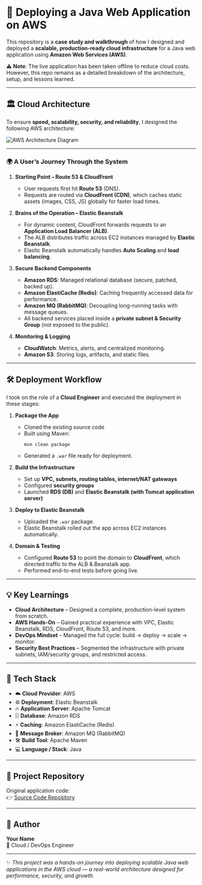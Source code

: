 # 🚀 Deploying a Java Web Application on AWS

This repository is a **case study and walkthrough** of how I designed and deployed a **scalable, production-ready cloud infrastructure** for a Java web application using **Amazon Web Services (AWS)**.  

⚠️ **Note**: The live application has been taken offline to reduce cloud costs. However, this repo remains as a detailed breakdown of the architecture, setup, and lessons learned.

---

## 🏛️ Cloud Architecture

To ensure **speed, scalability, security, and reliability**, I designed the following AWS architecture:

![AWS Architecture Diagram](./architecture-diagram.png) <!-- You can add your diagram file here -->

---

### 🌍 A User’s Journey Through the System

1. **Starting Point – Route 53 & CloudFront**  
   - User requests first hit **Route 53** (DNS).  
   - Requests are routed via **CloudFront (CDN)**, which caches static assets (images, CSS, JS) globally for faster load times.  

2. **Brains of the Operation – Elastic Beanstalk**  
   - For dynamic content, CloudFront forwards requests to an **Application Load Balancer (ALB)**.  
   - The ALB distributes traffic across EC2 instances managed by **Elastic Beanstalk**.  
   - Elastic Beanstalk automatically handles **Auto Scaling** and **load balancing**.  

3. **Secure Backend Components**  
   - **Amazon RDS**: Managed relational database (secure, patched, backed up).  
   - **Amazon ElastiCache (Redis)**: Caching frequently accessed data for performance.  
   - **Amazon MQ (RabbitMQ)**: Decoupling long-running tasks with message queues.  
   - All backend services placed inside a **private subnet & Security Group** (not exposed to the public).  

4. **Monitoring & Logging**  
   - **CloudWatch**: Metrics, alerts, and centralized monitoring.  
   - **Amazon S3**: Storing logs, artifacts, and static files.  

---

## 🛠️ Deployment Workflow

I took on the role of a **Cloud Engineer** and executed the deployment in these stages:

1. **Package the App**  
   - Cloned the existing source code  
   - Built using Maven:  
     ```
     mvn clean package
     ```  
   - Generated a `.war` file ready for deployment.  

2. **Build the Infrastructure**  
   - Set up **VPC, subnets, routing tables, internet/NAT gateways**  
   - Configured **security groups**  
   - Launched **RDS (DB)** and **Elastic Beanstalk (with Tomcat application server)**  

3. **Deploy to Elastic Beanstalk**  
   - Uploaded the `.war` package.  
   - Elastic Beanstalk rolled out the app across EC2 instances automatically.  

4. **Domain & Testing**  
   - Configured **Route 53** to point the domain to **CloudFront**, which directed traffic to the ALB & Beanstalk app.  
   - Performed end-to-end tests before going live.  

---

## 💡 Key Learnings

- **Cloud Architecture** – Designed a complete, production-level system from scratch.  
- **AWS Hands-On** – Gained practical experience with VPC, Elastic Beanstalk, RDS, CloudFront, Route 53, and more.  
- **DevOps Mindset** – Managed the full cycle: build → deploy → scale → monitor.  
- **Security Best Practices** – Segmented the infrastructure with private subnets, IAM/security groups, and restricted access.  

---

## 🧰 Tech Stack

- ☁️ **Cloud Provider**: AWS  
- ⚙️ **Deployment**: Elastic Beanstalk  
- 🔥 **Application Server**: Apache Tomcat  
- 🗄️ **Database**: Amazon RDS  
- ⚡ **Caching**: Amazon ElastiCache (Redis)  
- 📩 **Message Broker**: Amazon MQ (RabbitMQ)  
- 🛠️ **Build Tool**: Apache Maven  
- 💻 **Language / Stack**: Java  

---

## 📂 Project Repository

Original application code:  
👉 [Source Code Repository](PASTE-YOUR-LINK-HERE)  

---

## 👤 Author

**Your Name**  
💼 Cloud / DevOps Engineer  

---

✨ *This project was a hands-on journey into deploying scalable Java web applications in the AWS cloud — a real-world architecture designed for performance, security, and growth.*  
